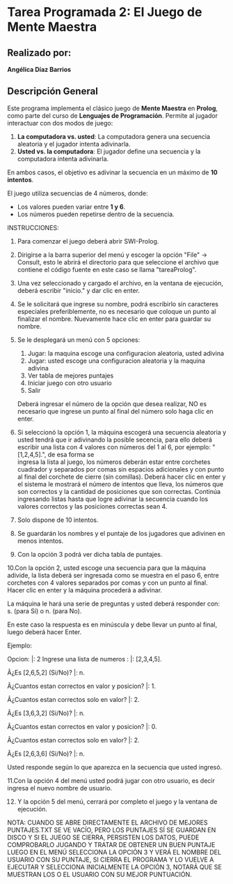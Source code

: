                                                        
# Tarea Programada 2: El Juego de Mente Maestra

## **Realizado por:**
**Angélica Díaz Barrios**   
                                                  
## **Descripción General**
Este programa implementa el clásico juego de **Mente Maestra** en **Prolog**, como parte del curso de **Lenguajes de Programación**. Permite al jugador interactuar con dos modos de juego:

1. **La computadora vs. usted**: La computadora genera una secuencia aleatoria y el jugador intenta adivinarla.
2. **Usted vs. la computadora**: El jugador define una secuencia y la computadora intenta adivinarla.

En ambos casos, el objetivo es adivinar la secuencia en un máximo de **10 intentos**.

El juego utiliza secuencias de 4 números, donde:
- Los valores pueden variar entre **1 y 6**.
- Los números pueden repetirse dentro de la secuencia.


INSTRUCCIONES:

1. Para comenzar el juego deberá abrir SWI-Prolog.

2. Dirigirse a la barra superior del menú y escoger la opción "File" ->
   Consult, esto le abrirá el directorio para que seleccione el archivo 
   que contiene el código fuente en este caso se llama "tareaProlog".

3. Una vez seleccionado y cargado el archivo, en la ventana de ejecución,
   deberá escribir "inicio." y dar clic en enter.

4. Se le solicitará que ingrese su nombre, podrá escribirlo sin caracteres
   especiales preferiblemente, no es necesario que coloque un punto al finalizar
   el nombre. Nuevamente hace clic en enter para guardar su nombre.

5. Se le desplegará un menú con 5 opciones:

    1. Jugar: la maquina escoge una configuracion aleatoria, usted adivina     
    2. Jugar: usted escoge una configuracion aleatoria y la maquina adivina    
    3. Ver tabla de mejores puntajes                                          
    4. Iniciar juego con otro usuario                                          
    5. Salir                                                                   


   Deberá ingresar el número de la opción que desea realizar, NO es necesario
   que ingrese un punto al final del número solo haga clic en enter.

6. Si seleccionó la opción 1, la máquina escogerá una secuencia aleatoria y usted 
   tendrá que ir adivinando la posible secencia, para ello deberá escribir una lista
   con 4 valores con números del 1 al 6, por ejemplo: "[1,2,4,5].", de esa forma se     
   ingresa la lista al juego, los números deberán estar entre corchetes cuadrador y 
   separados por comas sin espacios adicionales y con punto al final del corchete 
   de cierre (sin comillas). Deberá hacer clic en enter y el sistema le mostrará 
   el número de intentos que lleva, los números que son correctos y la cantidad de
   posiciones que son correctas. Continúa ingresando listas hasta que logre adivinar
   la secuencia cuando los valores correctos y las posiciones correctas sean 4.

7. Solo dispone de 10 intentos.

8. Se guardarán los nombres y el puntaje de los jugadores que adivinen en menos intentos.

9. Con la opción 3 podrá ver dicha tabla de puntajes.

10.Con la opción 2, usted escoge una secuencia para que la máquina adivide, la lista 
   deberá ser ingresada como se muestra en el paso 6, entre corchetes con 4 valores
   separados por comas y con un punto al final. Hacer clic en enter y la máquina 
   procederá a adivinar.

   La máquina le hará una serie de preguntas y usted deberá responder con: s. (para Sí) o n.
   (para No).

   En este caso la respuesta es en minúscula y debe llevar un punto al final, luego deberá hacer Enter.
   
   Ejemplo:

  Opcion: 
|: 2
Ingrese una lista de numeros : 
|: [2,3,4,5].

Â¿Es [2,6,5,2] (Si/No)? |: n.

Â¿Cuantos estan correctos en valor y posicion? |: 1.

Â¿Cuantos estan correctos solo en valor? |: 2.

Â¿Es [3,6,3,2] (Si/No)? |: n.

Â¿Cuantos estan correctos en valor y posicion? |: 0.

Â¿Cuantos estan correctos solo en valor? |: 2.

Â¿Es [2,6,3,6] (Si/No)? |: n.

   
   Usted responde según lo que aparezca en la secuencia que usted ingresó.
   

11.Con la opción 4 del menú usted podrá jugar con otro usuario, es decir ingresa el 
   nuevo nombre de usuario.

12. Y la opción 5 del menú, cerrará por completo el juego y la ventana de ejecución.


NOTA: CUANDO SE ABRE DIRECTAMENTE EL ARCHIVO DE MEJORES PUNTAJES.TXT SE VE VACÍO,
      PERO LOS PUNTAJES SÍ SE GUARDAN EN DISCO Y SI EL JUEGO SE CIERRA, PERSISTEN
      LOS DATOS, PUEDE COMPROBARLO JUGANDO Y TRATAR DE OBTENER UN BUEN PUNTAJE
      LUEGO EN EL MENÚ SELECCIONA LA OPCIÓN 3 Y VERÁ EL NOMBRE DEL USUARIO
      CON SU PUNTAJE, SI CIERRA EL PROGRAMA Y LO VUELVE A EJECUTAR Y SELECCIONA
      INICIALMENTE LA OPCIÓN 3, NOTARÁ QUE SE MUESTRAN LOS O EL USUARIO CON SU
      MEJOR PUNTUACIÓN.



